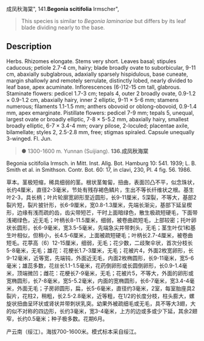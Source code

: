 成凤秋海棠",
141.**Begonia scitifolia** Irmscher",

> This species is similar to *Begonia laminariae* but differs by its leaf blade dividing nearly to the base.

## Description
Herbs. Rhizomes elongate. Stems very short. Leaves basal; stipules caducous; petiole 2.7-4 cm, hairy; blade broadly ovate to suborbicular, 9-11 cm, abaxially subglabrous, adaxially sparsely hispidulous, base cuneate, margin shallowly and remotely serrulate, distinctly lobed, nearly divided to leaf base, apex acuminate. Inflorescences (6-)12-15 cm tall, glabrous. Staminate flowers: pedicel 1.7-3 cm; tepals 4, outer 2 broadly ovate, 0.9-1.2 × 0.9-1.2 cm, abaxially hairy, inner 2 elliptic, 9-11 × 5-6 mm; stamens numerous; filaments 1.1-1.5 mm; anthers obovoid or oblong-obovoid, 0.9-1.4 mm, apex emarginate. Pistillate flowers: pedicel 7-9 mm; tepals 5, unequal, largest ovate or broadly elliptic, 7-8 × 5-5.2 mm, abaxially hairy, smallest broadly elliptic, 6-7 × 3.4-4 mm; ovary pilose, 2-loculed; placentae axile, bilamellate; styles 2, 2.5-2.8 mm, free; stigmas spiraled. Capsule unequally 3-winged. Fl. Jun.

> ● 1300-1600 m. Yunnan (Suijiang).
**136.成凤秋海棠**

Begonia scitifolia Irmsch. in Mitt. Inst. Allg. Bot. Hamburg 10: 541. 1939; L. B. Smith et al. in Smithson. Contr. Bot. 60: 17, in clavi, 230, Pl. 4 fig. 56. 1986.

草本。茎极短缩，稀具细弱的茎。根状茎匍匐，扭曲，表面凹凸不平，似念珠状，长约4厘米，直径2-3毫米，节处有残存褐色鳞片，生出不等长纤维状之根。基生叶2-3，具长柄；叶片轮廓宽卵形至近圆形，长9-11厘米，5深裂，不等大，基部2裂片短，裂片披针形，长6-9厘米，宽0.8-1.3厘米，先端长渐尖，基部下延呈楔形，边缘有浅而疏的齿，齿尖带短芒，干时上面暗绿色，散生极疏短硬毛，下面带浅褐绿色，近无毛；叶柄长8-11.5厘米，细弱，被卷曲疏短毛，上部较密；托叶卵状长圆形，长6-9毫米，宽3.5-5毫米，先端急尖并带刺头，无毛；茎生叶仅1和基生叶相似，但稍小，长4.5-6厘米，上面被疏短硬毛；叶柄长2.7-4厘米，被卷曲短毛。花葶高（6）12-15厘米，细弱，无毛；花少数，二歧聚伞状，首次分枝长5-8毫米，无毛；雄花：花梗长1.7-3厘米，无毛；花被片4，外面2枚宽卵形，长9-12毫米，近等宽，先端钝，外面近无毛，内面2枚椭圆形，长9-11毫米，宽5-6毫米；雄蕊多数，花丝长1.1-1.5毫米，花药倒卵形或长圆倒卵形，长0.9-1.4毫米，顶端微凹；雌花：花梗长7-9毫米，无毛；花被片5，不等大，外面的卵形或宽椭圆形，长7-8毫米，宽5-5.2毫米，内面的宽椭圆形，长6-7毫米，宽3.4-4毫米，外面无毛；子房卵圆形，扁，长5-6毫米，直径约3毫米，2室，每室胎座具2裂片，花柱2，稍粗，长2.5-2.8毫米，近等粗，在1/2的长度分枝，柱头膨大，螺旋状扭曲呈环状或肾状并带刺状乳突。幼果外被疏细毛或无毛，具不等大3翅，大的似不对称的四边形，长约3毫米，宽3-4毫米，上方的边或多或少下延，其余2翅窄，长约0.5毫米；种子极多数。花期6月。

产云南（绥江）。海拔700-1600米。模式标本采自绥江。
